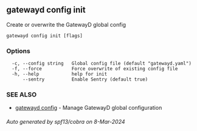 ## gatewayd config init

Create or overwrite the GatewayD global config

```
gatewayd config init [flags]
```

### Options

```
  -c, --config string   Global config file (default "gatewayd.yaml")
  -f, --force           Force overwrite of existing config file
  -h, --help            help for init
      --sentry          Enable Sentry (default true)
```

### SEE ALSO

* [gatewayd config](gatewayd_config.md)	 - Manage GatewayD global configuration

###### Auto generated by spf13/cobra on 8-Mar-2024
